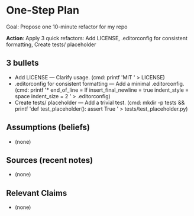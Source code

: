 # One-Step Plan
Goal: Propose one 10-minute refactor for my repo

**Action**: Apply 3 quick refactors: Add LICENSE, .editorconfig for consistent formatting, Create tests/ placeholder

## 3 bullets
- Add LICENSE — Clarify usage. (cmd: printf 'MIT
' > LICENSE)
- .editorconfig for consistent formatting — Add a minimal .editorconfig. (cmd: printf '*
end_of_line = lf
insert_final_newline = true
indent_style = space
indent_size = 2
' > .editorconfig)
- Create tests/ placeholder — Add a trivial test. (cmd: mkdir -p tests && printf 'def test_placeholder():
    assert True
' > tests/test_placeholder.py)

## Assumptions (beliefs)
- (none)

## Sources (recent notes)
- (none)

## Relevant Claims
- (none)
